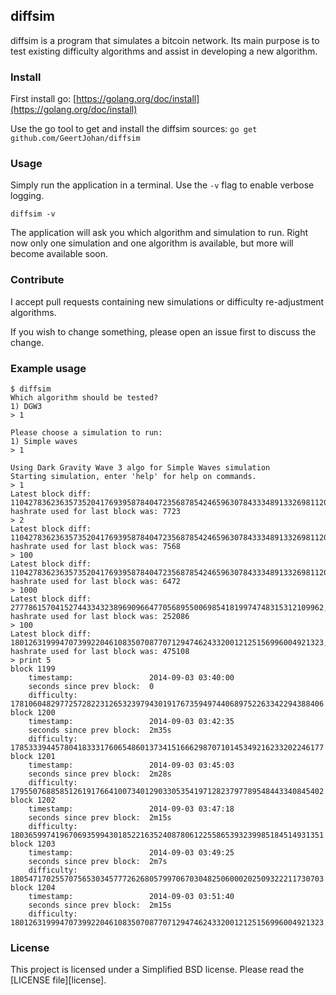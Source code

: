 
## diffsim

diffsim is a program that simulates a bitcoin network. Its main purpose is to test existing difficulty algorithms and assist in developing a new algorithm.

### Install

First install go: [https://golang.org/doc/install](https://golang.org/doc/install)

Use the go tool to get and install the diffsim sources: `go get github.com/GeertJohan/diffsim`

### Usage

Simply run the application in a terminal. Use the `-v` flag to enable verbose logging.

```
diffsim -v
```

The application will ask you which algorithm and simulation to run.
Right now only one simulation and one algorithm is available, but more will become available soon.

### Contribute
I accept pull requests containing new simulations or difficulty re-adjustment algorithms.

If you wish to change something, please open an issue first to discuss the change.

### Example usage

```
$ diffsim
Which algorithm should be tested? 
1) DGW3
> 1

Please choose a simulation to run:
1) Simple waves
> 1

Using Dark Gravity Wave 3 algo for Simple Waves simulation
Starting simulation, enter 'help' for help on commands.
> 1
Latest block diff: 110427836236357352041769395878404723568785424659630784333489133269811200, hashrate used for last block was: 7723
> 2
Latest block diff: 110427836236357352041769395878404723568785424659630784333489133269811200, hashrate used for last block was: 7568
> 100
Latest block diff: 110427836236357352041769395878404723568785424659630784333489133269811200, hashrate used for last block was: 6472
> 1000
Latest block diff: 2777861570415274433432389690966477056895500698541819974748315312109962, hashrate used for last block was: 252086
> 100
Latest block diff: 1801263199947073992204610835070877071294746243320012125156996004921323, hashrate used for last block was: 475108
> print 5
block 1199
	timestamp:                 2014-09-03 03:40:00
	seconds since prev block:  0
	difficulty:                1781060482977257282231265323979430191767359497440689752263342294388406
block 1200
	timestamp:                 2014-09-03 03:42:35
	seconds since prev block:  2m35s
	difficulty:                1785333944578041833317606548601373415166629870710145349216233202246177
block 1201
	timestamp:                 2014-09-03 03:45:03
	seconds since prev block:  2m28s
	difficulty:                1795507688585126191766410073401290330535419712823797789548443340845402
block 1202
	timestamp:                 2014-09-03 03:47:18
	seconds since prev block:  2m15s
	difficulty:                1803659974196706935994301852216352408780612255865393239985184514931351
block 1203
	timestamp:                 2014-09-03 03:49:25
	seconds since prev block:  2m7s
	difficulty:                1805471702557075653034577726268057997067030482506000202509322211730703
block 1204
	timestamp:                 2014-09-03 03:51:40
	seconds since prev block:  2m15s
	difficulty:                1801263199947073992204610835070877071294746243320012125156996004921323
```

### License
This project is licensed under a Simplified BSD license. Please read the [LICENSE file][license].
